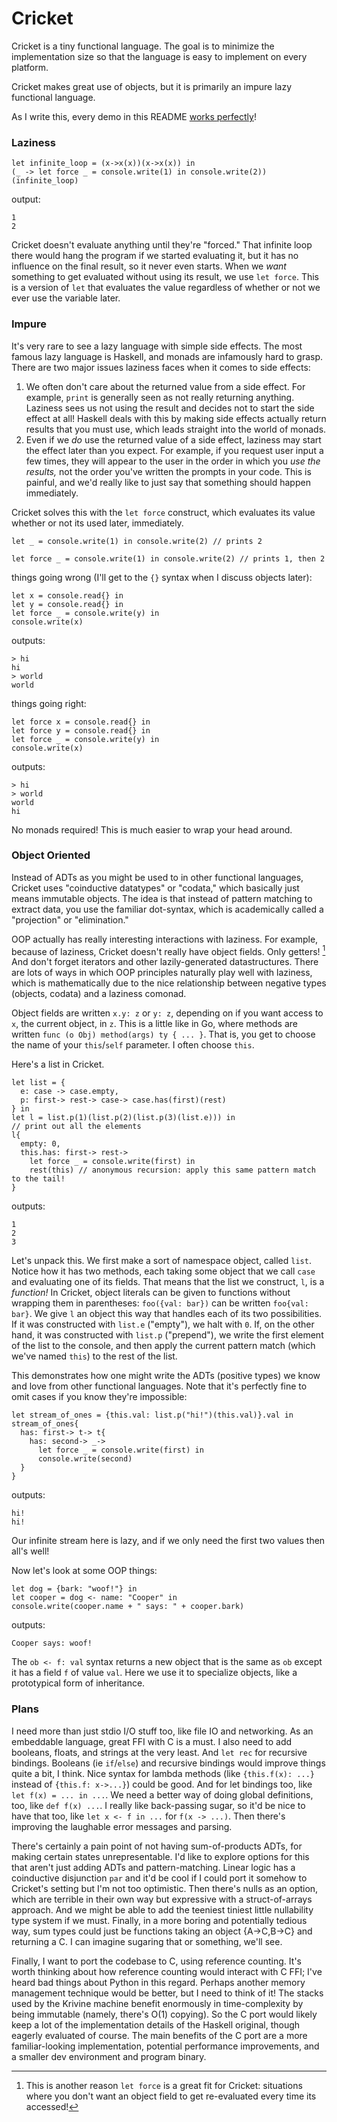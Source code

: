 # Cricket

Cricket is a tiny functional language.
The goal is to minimize the implementation size so that the language is easy to implement on every platform.

Cricket makes great use of objects, but it is primarily an impure lazy functional language.

As I write this, every demo in this README [works perfectly](https://github.com/RyanBrewer317/cricket/blob/main/main.ct)!

### Laziness

```
let infinite_loop = (x->x(x))(x->x(x)) in
(_ -> let force _ = console.write(1) in console.write(2))(infinite_loop)
```
output:
```
1
2
```
Cricket doesn't evaluate anything until they're "forced."
That infinite loop there would hang the program if we started evaluating it,
but it has no influence on the final result, so it never even starts.
When we *want* something to get evaluated without using its result, we use `let force`.
This is a version of `let` that evaluates the value 
regardless of whether or not we ever use the variable later.

### Impure

It's very rare to see a lazy language with simple side effects.
The most famous lazy language is Haskell, and monads are infamously hard to grasp.
There are two major issues laziness faces when it comes to side effects:

1. We often don't care about the returned value from a side effect.
  For example, `print` is generally seen as not really returning anything.
  Laziness sees us not using the result and decides not to start the side effect at all!
  Haskell deals with this by making side effects actually return results that you must use,
  which leads straight into the world of monads.
2. Even if we *do* use the returned value of a side effect,
  laziness may start the effect later than you expect.
  For example, if you request user input a few times,
  they will appear to the user in the order in which you *use the results,*
  not the order you've written the prompts in your code.
  This is painful, and we'd really like to just say that something should happen immediately.

Cricket solves this with the `let force` construct, which evaluates its value whether or not its used later, immediately.
```
let _ = console.write(1) in console.write(2) // prints 2
```
```
let force _ = console.write(1) in console.write(2) // prints 1, then 2
```
things going wrong (I'll get to the `{}` syntax when I discuss objects later):
```
let x = console.read{} in
let y = console.read{} in
let force _ = console.write(y) in
console.write(x)
```
outputs:
```
> hi
hi
> world
world
```
things going right:
```
let force x = console.read{} in
let force y = console.read{} in
let force _ = console.write(y) in
console.write(x)
```
outputs:
```
> hi
> world
world
hi
```

No monads required! This is much easier to wrap your head around.

### Object Oriented

Instead of ADTs as you might be used to in other functional languages,
Cricket uses "coinductive datatypes" or "codata," which basically just means immutable objects.
The idea is that instead of pattern matching to extract data,
you use the familiar dot-syntax, which is academically called a "projection" or "elimination."

OOP actually has really interesting interactions with laziness.
For example, because of laziness, Cricket doesn't really have object fields. Only getters! [^1]
And don't forget iterators and other lazily-generated datastructures.
There are lots of ways in which OOP principles naturally play well with laziness,
which is mathematically due to the nice relationship between negative types (objects, codata) and a laziness comonad.

[^1]: This is another reason `let force` is a great fit for Cricket: situations where you don't want an object field to get re-evaluated every time its accessed!

Object fields are written `x.y: z` or `y: z`, depending on if you want access to `x`, the current object, in `z`.
This is a little like in Go, where methods are written `func (o Obj) method(args) ty { ... }`.
That is, you get to choose the name of your `this`/`self` parameter. I often choose `this`.

Here's a list in Cricket. 
```
let list = {
  e: case -> case.empty,
  p: first-> rest-> case-> case.has(first)(rest)
} in
let l = list.p(1)(list.p(2)(list.p(3)(list.e))) in
// print out all the elements
l{
  empty: 0,
  this.has: first-> rest-> 
    let force _ = console.write(first) in
    rest(this) // anonymous recursion: apply this same pattern match to the tail!
}
```
outputs:
```
1
2
3
```

Let's unpack this. We first make a sort of namespace object, called `list`.
Notice how it has two methods, each taking some object that we call `case` and evaluating one of its fields.
That means that the list we construct, `l`, is a *function!*
In Cricket, object literals can be given to functions without wrapping them in parentheses:
`foo({val: bar})` can be written `foo{val: bar}`.
We give `l` an object this way that handles each of its two possibilities.
If it was constructed with `list.e` ("empty"), we halt with `0`.
If, on the other hand, it was constructed with `list.p` ("prepend"),
we write the first element of the list to the console,
and then apply the current pattern match (which we've named `this`)
to the rest of the list.

This demonstrates how one might write the ADTs (positive types) we know and love from other functional languages.
Note that it's perfectly fine to omit cases if you know they're impossible:

```
let stream_of_ones = {this.val: list.p("hi!")(this.val)}.val in
stream_of_ones{
  has: first-> t-> t{
    has: second-> _->
      let force _ = console.write(first) in
      console.write(second)
  }
}
```
outputs:
```
hi!
hi!
```

Our infinite stream here is lazy, and if we only need the first two values then all's well!

Now let's look at some OOP things:

```
let dog = {bark: "woof!"} in
let cooper = dog <- name: "Cooper" in
console.write(cooper.name + " says: " + cooper.bark)
```
outputs:
```
Cooper says: woof!
```

The `ob <- f: val` syntax returns a new object that is the same as `ob` except it has a field `f` of value `val`.
Here we use it to specialize objects, like a prototypical form of inheritance.



### Plans

I need more than just stdio I/O stuff too, like file IO and networking.
As an embeddable language, great FFI with C is a must.
I also need to add booleans, floats, and strings at the very least.
And `let rec` for recursive bindings.
Booleans (ie `if`/`else`) and recursive bindings would improve things quite a bit, I think.
Nice syntax for lambda methods (like `{this.f(x): ...}` instead of `{this.f: x->...}`) could be good.
And for let bindings too, like `let f(x) = ... in ...`.
We need a better way of doing global definitions, too, like `def f(x) ...`.
I really like back-passing sugar, so it'd be nice to have that too, like `let x <- f in ...` for `f(x -> ...)`.
Then there's improving the laughable error messages and parsing.

There's certainly a pain point of not having sum-of-products ADTs, for making certain states unrepresentable.
I'd like to explore options for this that aren't just adding ADTs and pattern-matching.
Linear logic has a coinductive disjunction `par` and it'd be cool if I could port it somehow to Cricket's setting but I'm not too optimistic.
Then there's nulls as an option, which are terrible in their own way but expressive with a struct-of-arrays approach.
And we might be able to add the teeniest tiniest little nullability type system if we must.
Finally, in a more boring and potentially tedious way, sum types could just be functions taking an object {A->C,B->C} and returning a C.
I can imagine sugaring that or something, we'll see.

Finally, I want to port the codebase to C, using reference counting. 
It's worth thinking about how reference counting would interact with C FFI; I've heard bad things about Python in this regard.
Perhaps another memory management technique would be better, but I need to think of it!
The stacks used by the Krivine machine benefit enormously in time-complexity by being immutable (namely, there's O(1) copying).
So the C port would likely keep a lot of the implementation details of the Haskell original, though eagerly evaluated of course.
The main benefits of the C port are a more familiar-looking implementation, potential performance improvements, and a smaller dev environment and program binary.
